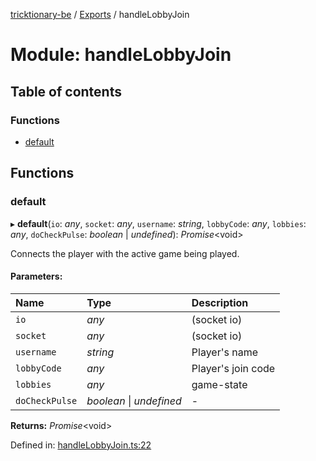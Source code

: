 [tricktionary-be](../README.md) / [Exports](../modules.md) / handleLobbyJoin

# Module: handleLobbyJoin

## Table of contents

### Functions

- [default](handlelobbyjoin.md#default)

## Functions

### default

▸ **default**(`io`: *any*, `socket`: *any*, `username`: *string*, `lobbyCode`: *any*, `lobbies`: *any*, `doCheckPulse`: *boolean* \| *undefined*): *Promise*<void\>

Connects the player with the active game being played.

#### Parameters:

Name | Type | Description |
:------ | :------ | :------ |
`io` | *any* | (socket io)   |
`socket` | *any* | (socket io)   |
`username` | *string* | Player's name   |
`lobbyCode` | *any* | Player's join code   |
`lobbies` | *any* | game-state    |
`doCheckPulse` | *boolean* \| *undefined* | - |

**Returns:** *Promise*<void\>

Defined in: [handleLobbyJoin.ts:22](https://github.com/story-squad/tricktionary-be/blob/2c5f6a3/src/sockets/handleLobbyJoin.ts#L22)
